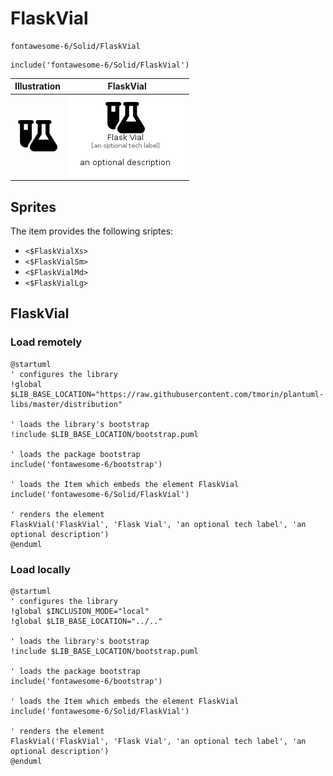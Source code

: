 # FlaskVial


```text
fontawesome-6/Solid/FlaskVial
```

```text
include('fontawesome-6/Solid/FlaskVial')
```



| Illustration | FlaskVial |
| :---: | :---: |
| ![illustration for Illustration](../../fontawesome-6/Solid/FlaskVial.png) | ![illustration for FlaskVial](../../fontawesome-6/Solid/FlaskVial.Local.png) |



## Sprites
The item provides the following sriptes:

- `<$FlaskVialXs>`
- `<$FlaskVialSm>`
- `<$FlaskVialMd>`
- `<$FlaskVialLg>`





## FlaskVial

### Load remotely
```plantuml
@startuml
' configures the library
!global $LIB_BASE_LOCATION="https://raw.githubusercontent.com/tmorin/plantuml-libs/master/distribution"

' loads the library's bootstrap
!include $LIB_BASE_LOCATION/bootstrap.puml

' loads the package bootstrap
include('fontawesome-6/bootstrap')

' loads the Item which embeds the element FlaskVial
include('fontawesome-6/Solid/FlaskVial')

' renders the element
FlaskVial('FlaskVial', 'Flask Vial', 'an optional tech label', 'an optional description')
@enduml
```

### Load locally
```plantuml
@startuml
' configures the library
!global $INCLUSION_MODE="local"
!global $LIB_BASE_LOCATION="../.."

' loads the library's bootstrap
!include $LIB_BASE_LOCATION/bootstrap.puml

' loads the package bootstrap
include('fontawesome-6/bootstrap')

' loads the Item which embeds the element FlaskVial
include('fontawesome-6/Solid/FlaskVial')

' renders the element
FlaskVial('FlaskVial', 'Flask Vial', 'an optional tech label', 'an optional description')
@enduml
```

